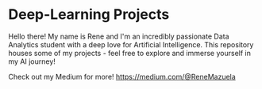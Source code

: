 # Deep-Learning Projects

Hello there! My name is Rene and I'm an incredibly passionate Data Analytics student with a deep love for Artificial Intelligence. This repository houses some of my projects - feel free to explore and immerse yourself in my AI journey!

Check out my Medium for more!
https://medium.com/@ReneMazuela
